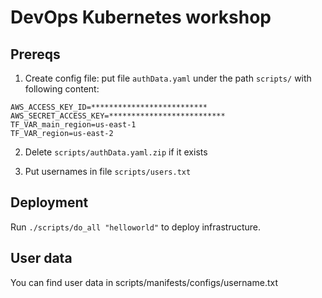 # DevOps Kubernetes workshop

## Prereqs

1. Create config file: put file `authData.yaml` under the path `scripts/` with following content:

```
AWS_ACCESS_KEY_ID=**************************
AWS_SECRET_ACCESS_KEY=**************************
TF_VAR_main_region=us-east-1
TF_VAR_region=us-east-2
```

2. Delete `scripts/authData.yaml.zip` if it exists

3. Put usernames in file `scripts/users.txt` 

## Deployment

Run `./scripts/do_all "helloworld"` to deploy infrastructure.

## User data

You can find user data in scripts/manifests/configs/username.txt